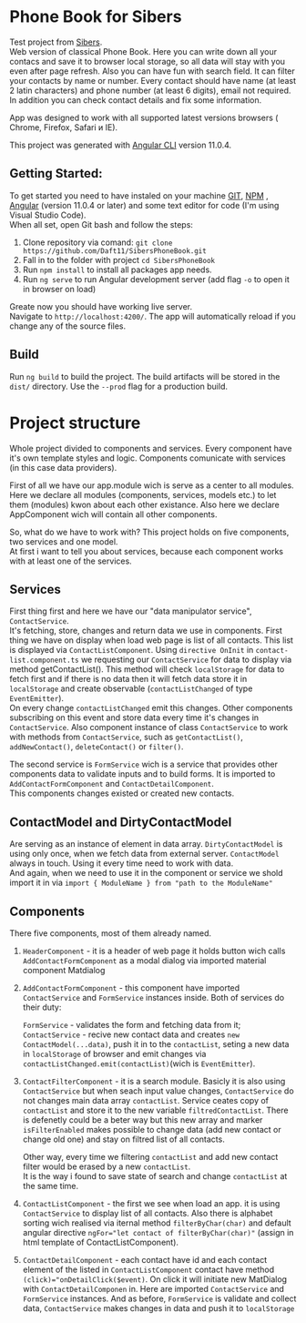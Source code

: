 # Phone Book for Sibers

Test project from [Sibers](https://www.sibers.com/).<br/>
Web version of classical Phone Book. Here you can write down all your contacs and save it to browser local storage, so all data will stay with you even after page refresh.
Also you can have fun with search field. It can filter your contacts by name or number.
Every contact should have name (at least 2 latin characters) and phone number (at least 6 digits), email not required.
In addition you can check contact details and fix some information.

App was designed to work with all supported latest versions browsers ( Chrome, Firefox, Safari и IE).

This project was generated with [Angular CLI](https://github.com/angular/angular-cli) version 11.0.4.

## Getting Started:<br/>
To get started you need to have instaled on your machine [GIT](https://git-scm.com/book/en/v2/Getting-Started-Installing-Git), [NPM](https://www.npmjs.com/get-npm) , [Angular](https://cli.angular.io/) (version 11.0.4 or later) and some text editor for code (I'm using Visual Studio Code).<br/>When all set, open Git bash and follow the steps:
  1) Clone repository via comand: `git clone https://github.com/Daft11/SibersPhoneBook.git`
  2) Fall in to the folder with project `cd SibersPhoneBook`
  2) Run `npm install` to install all packages app needs.
  3) Run `ng serve` to run Angular development server (add flag `-o` to open it in browser on load)
  
 Greate now you should have working live server.<br/>
 Navigate to `http://localhost:4200/`. The app will automatically reload if you change any of the source files.

## Build

Run `ng build` to build the project. The build artifacts will be stored in the `dist/` directory. Use the `--prod` flag for a production build.

# Project structure

Whole project divided to components and services. Every component have it's own template styles and logic. Components comunicate with services (in this case data providers).

First of all we have our app.module wich is serve as a center to all modules. Here we declare all modules (components, services, models etc.) to let them (modules) kwon about each other existance. Also here we declare AppComponent wich will contain all other components.

So, what do we have to work with? This project holds on five components, two services and one model.<br/>
At first i want to tell you about services, because each component works with at least one of the services.

## Services

First thing first and here we have our "data manipulator service", `ContactService`. <br/>
It's fetching, store, changes and return data we use in components. First thing we have on display when load web page is list of all contacts. This list is displayed via `ContactListComponent`. Using `directive OnInit` in `contact-list.component.ts` we requesting our `ContactService` for data to display via method getContactList(). This method will check `localStorage` for data to fetch first and if there is no data then it will fetch data store it in `localStorage` and create observable (`contactListChanged` of type `EventEmitter`).<br/>
On every change `contactListChanged` emit this changes. Other components subscribing on this event and store data every time it's changes in `ContactService`.
Also component instance of class `ContactService` to work with methods from `ContactService`, such as `getContactList()`, `addNewContact()`, `deleteContact()` or `filter()`.

The second service is `FormService` wich is a service that provides other components data to validate inputs and to build forms. It is imported to `AddContactFormComponent` and  `ContactDetailComponent`.<br/>
This components changes existed or created new contacts.

## ContactModel and DirtyContactModel

Are serving as an instance of element in data array. `DirtyContactModel` is using only once, when we fetch data from external server. `ContactModel` always in touch. Using it every time need to work with data.<br/>And again, when we need to use it in the component or service we shold import it in via `import { ModuleName } from "path to the ModuleName"`

## Components

There five components, most of them already named. 
 1) `HeaderComponent` - it is a header of web page it holds button wich calls `AddContactFormComponent` as a modal dialog via imported material component Matdialog<br/>
 
 2) `AddContactFormComponent` - this component have imported `ContactService` and `FormService` instances inside. Both of services do their duty: <br/>
 
      `FormService` - validates the form and fetching data from it;<br/>
      `ContactService` - recive new contact data and creates `new ContactModel(...data)`, push it in to the `contactList`, seting a new data in `localStorage` of browser and emit changes via `contactListChanged.emit(contactList)`(wich is `EventEmitter`).
    

 3) `ContactFilterComponent` - it is a search module. Basicly it is also using `ContactService` but when seach input value changes, `ContactService` do not changes main data array `contactList`. Service ceates copy of `contactList` and store it to the new variable `filtredContactList`. There is defenetly could be a beter way but this new array and marker `isFilterEnabled` makes possible to change data (add new contact or change old one) and stay on filtred list of all contacts.<br/>
 
    Other way, every time we filtering `contactList` and add new contact filter would be erased by a new `contactList`.<br/>
    It is the way i found to save state of search and change `contactList` at the same time.<br/>
    
 4) `ContactListComponent` - the first we see when load an app. it is using `ContactService` to display list of all contacts. Also there is alphabet sorting wich realised via iternal method `filterByChar(char)` and default angular directive `ngFor="let contact of filterByChar(char)"` (assign in html template of ContactListComponent).<br/>
 
 5) `ContactDetailComponent` - each contact have id and each contact element of the listed in `ContactListComponent` contact have method `(click)="onDetailClick($event)`. On click it will initiate new MatDialog with `ContactDetailComponen` in. Here are imported `ContactService` and `FormService` instances. And as before, `FormService` is validate and  collect data, `ContactService` makes changes in data and push it to `localStorage`





